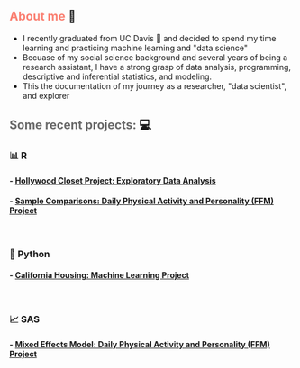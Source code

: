## <span style="color:salmon;">About me</span> :bust_in_silhouette:

* I recently graduated from UC Davis :cow2: and decided to spend my time learning and practicing machine learning and "data science"
*  Becuase of my social science background and several years of being a research assistant, I have a strong grasp of data analysis, programming, descriptive and inferential statistics, and modeling.
* This the documentation of my journey as a researcher, "data scientist", and explorer 


## <span style="color:dimgray;">Some recent projects: </span> :computer:

### :bar_chart:  R
#### - [Hollywood Closet Project: Exploratory Data Analysis](https://github.com/stcampione/HCP-Data-Analysis/blob/main/hcp-eda.md)
#### - [Sample Comparisons: Daily Physical Activity and Personality (FFM) Project](https://github.com/stcampione/Physical-Activity-Personality/blob/main/M1%20MRef%20compare%20samples.R)

<br>

### :snake:  Python 
#### - [California Housing: Machine Learning Project](https://github.com/stcampione/CA-Housing/blob/master/CAHousing.ipynb)

<br>

### :chart_with_upwards_trend: SAS 
#### - [Mixed Effects Model: Daily Physical Activity and Personality (FFM) Project](https://github.com/stcampione/Physical-Activity-Personality)


<br>
